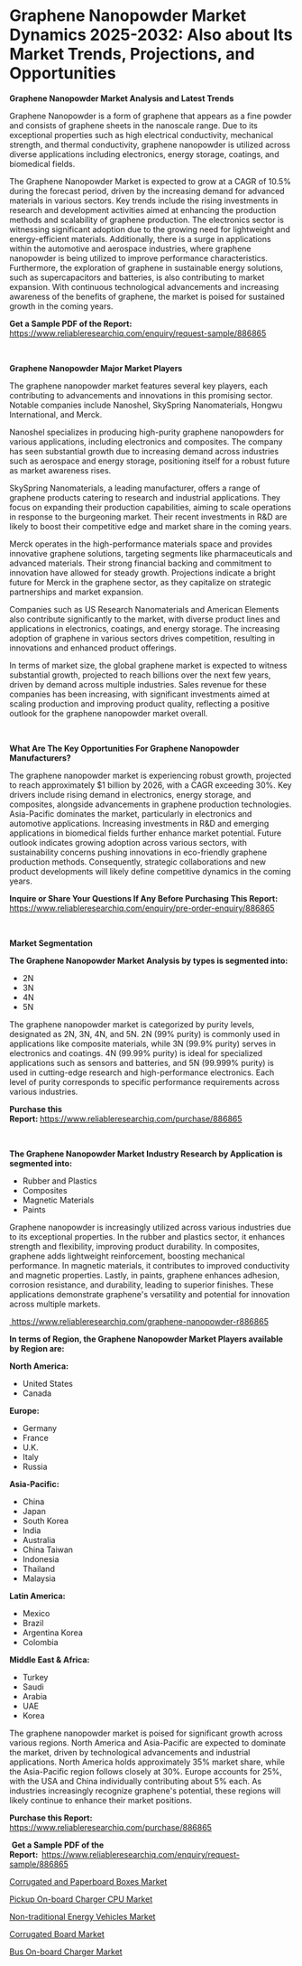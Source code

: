 <p><h1>Graphene Nanopowder Market Dynamics 2025-2032: Also about Its Market Trends, Projections, and Opportunities</h1></p><p><strong>Graphene Nanopowder Market Analysis and Latest Trends</strong></p>
<p><p>Graphene Nanopowder is a form of graphene that appears as a fine powder and consists of graphene sheets in the nanoscale range. Due to its exceptional properties such as high electrical conductivity, mechanical strength, and thermal conductivity, graphene nanopowder is utilized across diverse applications including electronics, energy storage, coatings, and biomedical fields.</p><p>The Graphene Nanopowder Market is expected to grow at a CAGR of 10.5% during the forecast period, driven by the increasing demand for advanced materials in various sectors. Key trends include the rising investments in research and development activities aimed at enhancing the production methods and scalability of graphene production. The electronics sector is witnessing significant adoption due to the growing need for lightweight and energy-efficient materials. Additionally, there is a surge in applications within the automotive and aerospace industries, where graphene nanopowder is being utilized to improve performance characteristics. Furthermore, the exploration of graphene in sustainable energy solutions, such as supercapacitors and batteries, is also contributing to market expansion. With continuous technological advancements and increasing awareness of the benefits of graphene, the market is poised for sustained growth in the coming years.</p></p>
<p><strong>Get a Sample PDF of the Report:&nbsp;</strong> <a href="https://www.reliableresearchiq.com/enquiry/request-sample/886865?utm_campaign=2243&utm_medium=2&utm_source=Github&utm_content=ia&utm_term=30012025&utm_id=graphene-nanopowder">https://www.reliableresearchiq.com/enquiry/request-sample/886865</a></p>
<p>&nbsp;</p>
<p><strong>Graphene Nanopowder Major Market Players</strong></p>
<p><p>The graphene nanopowder market features several key players, each contributing to advancements and innovations in this promising sector. Notable companies include Nanoshel, SkySpring Nanomaterials, Hongwu International, and Merck.</p><p>Nanoshel specializes in producing high-purity graphene nanopowders for various applications, including electronics and composites. The company has seen substantial growth due to increasing demand across industries such as aerospace and energy storage, positioning itself for a robust future as market awareness rises.</p><p>SkySpring Nanomaterials, a leading manufacturer, offers a range of graphene products catering to research and industrial applications. They focus on expanding their production capabilities, aiming to scale operations in response to the burgeoning market. Their recent investments in R&D are likely to boost their competitive edge and market share in the coming years.</p><p>Merck operates in the high-performance materials space and provides innovative graphene solutions, targeting segments like pharmaceuticals and advanced materials. Their strong financial backing and commitment to innovation have allowed for steady growth. Projections indicate a bright future for Merck in the graphene sector, as they capitalize on strategic partnerships and market expansion.</p><p>Companies such as US Research Nanomaterials and American Elements also contribute significantly to the market, with diverse product lines and applications in electronics, coatings, and energy storage. The increasing adoption of graphene in various sectors drives competition, resulting in innovations and enhanced product offerings.</p><p>In terms of market size, the global graphene market is expected to witness substantial growth, projected to reach billions over the next few years, driven by demand across multiple industries. Sales revenue for these companies has been increasing, with significant investments aimed at scaling production and improving product quality, reflecting a positive outlook for the graphene nanopowder market overall.</p></p>
<p>&nbsp;</p>
<p><strong>What Are The Key Opportunities For Graphene Nanopowder Manufacturers?</strong></p>
<p><p>The graphene nanopowder market is experiencing robust growth, projected to reach approximately $1 billion by 2026, with a CAGR exceeding 30%. Key drivers include rising demand in electronics, energy storage, and composites, alongside advancements in graphene production technologies. Asia-Pacific dominates the market, particularly in electronics and automotive applications. Increasing investments in R&D and emerging applications in biomedical fields further enhance market potential. Future outlook indicates growing adoption across various sectors, with sustainability concerns pushing innovations in eco-friendly graphene production methods. Consequently, strategic collaborations and new product developments will likely define competitive dynamics in the coming years.</p></p>
<p><strong>Inquire or Share Your Questions If Any Before Purchasing This Report:</strong> <a href="https://www.reliableresearchiq.com/enquiry/pre-order-enquiry/886865?utm_campaign=2243&utm_medium=2&utm_source=Github&utm_content=ia&utm_term=30012025&utm_id=graphene-nanopowder">https://www.reliableresearchiq.com/enquiry/pre-order-enquiry/886865</a></p>
<p>&nbsp;</p>
<p><strong>Market Segmentation</strong></p>
<p><strong>The Graphene Nanopowder Market Analysis by types is segmented into:</strong></p>
<p><ul><li>2N</li><li>3N</li><li>4N</li><li>5N</li></ul></p>
<p><p>The graphene nanopowder market is categorized by purity levels, designated as 2N, 3N, 4N, and 5N. 2N (99% purity) is commonly used in applications like composite materials, while 3N (99.9% purity) serves in electronics and coatings. 4N (99.99% purity) is ideal for specialized applications such as sensors and batteries, and 5N (99.999% purity) is used in cutting-edge research and high-performance electronics. Each level of purity corresponds to specific performance requirements across various industries.</p></p>
<p><strong>Purchase this Report:&nbsp;</strong><a href="https://www.reliableresearchiq.com/purchase/886865?utm_campaign=2243&utm_medium=2&utm_source=Github&utm_content=ia&utm_term=30012025&utm_id=graphene-nanopowder">https://www.reliableresearchiq.com/purchase/886865</a></p>
<p>&nbsp;</p>
<p><strong>The Graphene Nanopowder Market Industry Research by Application is segmented into:</strong></p>
<p><ul><li>Rubber and Plastics</li><li>Composites</li><li>Magnetic Materials</li><li>Paints</li></ul></p>
<p><p>Graphene nanopowder is increasingly utilized across various industries due to its exceptional properties. In the rubber and plastics sector, it enhances strength and flexibility, improving product durability. In composites, graphene adds lightweight reinforcement, boosting mechanical performance. In magnetic materials, it contributes to improved conductivity and magnetic properties. Lastly, in paints, graphene enhances adhesion, corrosion resistance, and durability, leading to superior finishes. These applications demonstrate graphene's versatility and potential for innovation across multiple markets.</p></p>
<p><a href="https://www.reliableresearchiq.com/graphene-nanopowder-r886865?utm_campaign=2243&utm_medium=2&utm_source=Github&utm_content=ia&utm_term=30012025&utm_id=graphene-nanopowder">&nbsp;https://www.reliableresearchiq.com/graphene-nanopowder-r886865</a></p>
<p><strong>In terms of Region, the Graphene Nanopowder Market Players available by Region are:</strong></p>
<p>
    <p> <strong> North America: </strong>
        <ul>
            <li>United States</li>
            <li>Canada</li>
        </ul>
        </p> 
    <p> <strong> Europe: </strong>
        <ul>
            <li>Germany</li>
            <li>France</li>
            <li>U.K.</li>
            <li>Italy</li>
            <li>Russia</li>
        </ul>
        </p> 
    <p> <strong> Asia-Pacific: </strong>
        <ul>
            <li>China</li>
            <li>Japan</li>
            <li>South Korea</li>
            <li>India</li>
            <li>Australia</li>
            <li>China Taiwan</li>
            <li>Indonesia</li>
            <li>Thailand</li>
            <li>Malaysia</li>
        </ul>
        </p> 
    <p> <strong> Latin America: </strong>
        <ul>
            <li>Mexico</li>
            <li>Brazil</li>
            <li>Argentina Korea</li>
            <li>Colombia</li>
        </ul>
        </p> 
    <p> <strong> Middle East & Africa: </strong>
        <ul>
            <li>Turkey</li>
            <li>Saudi</li>
            <li>Arabia</li>
            <li>UAE</li>
            <li>Korea</li>
        </ul>
    </p>
    </p>
<p><p>The graphene nanopowder market is poised for significant growth across various regions. North America and Asia-Pacific are expected to dominate the market, driven by technological advancements and industrial applications. North America holds approximately 35% market share, while the Asia-Pacific region follows closely at 30%. Europe accounts for 25%, with the USA and China individually contributing about 5% each. As industries increasingly recognize graphene's potential, these regions will likely continue to enhance their market positions.</p></p>
<p><strong>Purchase this Report: </strong><a href="https://www.reliableresearchiq.com/purchase/886865?utm_campaign=2243&utm_medium=2&utm_source=Github&utm_content=ia&utm_term=30012025&utm_id=graphene-nanopowder">https://www.reliableresearchiq.com/purchase/886865</a></p>
<p>&nbsp;<strong>Get a Sample PDF of the Report:&nbsp;&nbsp;</strong><a href="https://www.reliableresearchiq.com/enquiry/request-sample/886865?utm_campaign=2243&utm_medium=2&utm_source=Github&utm_content=ia&utm_term=30012025&utm_id=graphene-nanopowder">https://www.reliableresearchiq.com/enquiry/request-sample/886865</a></p>
<p><strong></strong></p>
<p><p><a href="https://github.com/muvdibezuh/Market-Research-Report-List-1/blob/main/corrugated-and-paperboard-boxes-market.md?utm_campaign=2243&utm_medium=2&utm_source=Github&utm_content=ia&utm_term=30012025&utm_id=graphene-nanopowder">Corrugated and Paperboard Boxes Market</a></p><p><a href="https://www.linkedin.com/pulse/pickup-on-board-charger-cpu-market-expected-grow-impressive-apujf?utm_campaign=2243&utm_medium=2&utm_source=Github&utm_content=ia&utm_term=30012025&utm_id=graphene-nanopowder">Pickup On-board Charger CPU Market</a></p><p><a href="https://www.linkedin.com/pulse/rising-non-traditional-energy-vehicles-market-key-drivers-gne1e?utm_campaign=2243&utm_medium=2&utm_source=Github&utm_content=ia&utm_term=30012025&utm_id=graphene-nanopowder">Non-traditional Energy Vehicles Market</a></p><p><a href="https://github.com/ChiragRp1/Market-Research-Report-List-7/blob/main/corrugated-board-market.md?utm_campaign=2243&utm_medium=2&utm_source=Github&utm_content=ia&utm_term=30012025&utm_id=graphene-nanopowder">Corrugated Board Market</a></p><p><a href="https://www.linkedin.com/pulse/whats-propelling-bus-on-board-charger-markets-growth-fpl1f?utm_campaign=2243&utm_medium=2&utm_source=Github&utm_content=ia&utm_term=30012025&utm_id=graphene-nanopowder">Bus On-board Charger Market</a></p></p>